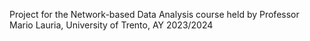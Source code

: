 Project for the Network-based Data Analysis course held by Professor Mario Lauria, University of Trento, AY 2023/2024
